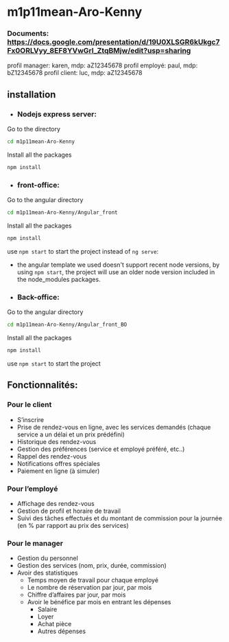 # m1p11mean-Aro-Kenny
### Documents: https://docs.google.com/presentation/d/19U0XLSGR6kUkgc7Fx0ORLVyy_8EF8YVwGrl_ZtqBMjw/edit?usp=sharing

profil manager: karen, mdp: aZ12345678
profil employé: paul, mdp: bZ12345678
profil client: luc, mdp: aZ12345678

## installation
* ### Nodejs express server:
Go to the directory
```bash
cd m1p11mean-Aro-Kenny
```
Install all the packages
```bash
npm install
```
* ### front-office:
Go to the angular directory
```bash
cd m1p11mean-Aro-Kenny/Angular_front
```
Install all the packages
```bash
npm install
```
use `npm start` to start the project instead of `ng serve`: 
- the angular template we used doesn't support recent node versions, by using `npm start`, the project will use an older node version included in the node_modules packages.

* ### Back-office:
Go to the angular directory
```bash
cd m1p11mean-Aro-Kenny/Angular_front_BO
```
Install all the packages
```bash
npm install
```
use `npm start` to start the project

## Fonctionnalités:
### Pour le client
* S’inscrire
* Prise de rendez-vous en ligne, avec les services demandés (chaque service a un délai
et un prix prédéfini)
* Historique des rendez-vous
* Gestion des préférences (service et employé préféré, etc..)
* Rappel des rendez-vous
* Notifications offres spéciales
* Paiement en ligne (à simuler)
### Pour l’employé
* Affichage des rendez-vous
* Gestion de profil et horaire de travail
* Suivi des tâches effectués et du montant de commission pour la journée (en % par
rapport au prix des services)

### Pour le manager
* Gestion du personnel
* Gestion des services (nom, prix, durée, commission)
* Avoir des statistiques
  * Temps moyen de travail pour chaque employé
  * Le nombre de réservation par jour, par mois
  * Chiffre d’affaires par jour, par mois
  * Avoir le bénéfice par mois en entrant les dépenses
    * Salaire
    * Loyer
    * Achat pièce
    * Autres dépenses
